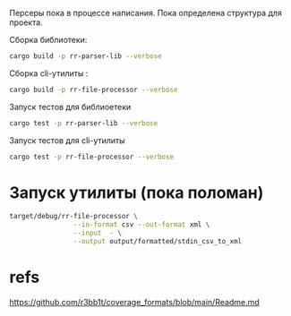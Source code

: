 

Персеры пока в процессе написания. 
Пока определена структура для проекта.

Сборка библиотеки:
```sh
cargo build -p rr-parser-lib --verbose
```
Сборка cli-утилиты :
```sh
cargo build -p rr-file-processor --verbose
```
Запуск тестов для библиоетеки
```sh
cargo test -p rr-parser-lib --verbose
```
Запуск тестов для cli-утилиты
```sh
cargo test -p rr-file-processor --verbose
```
# Запуск утилиты (пока поломан) 
```sh
target/debug/rr-file-processor \
                --in-format csv --out-format xml \
                --input  - \
                --output output/formatted/stdin_csv_to_xml
```
# refs
https://github.com/r3bb1t/coverage_formats/blob/main/Readme.md